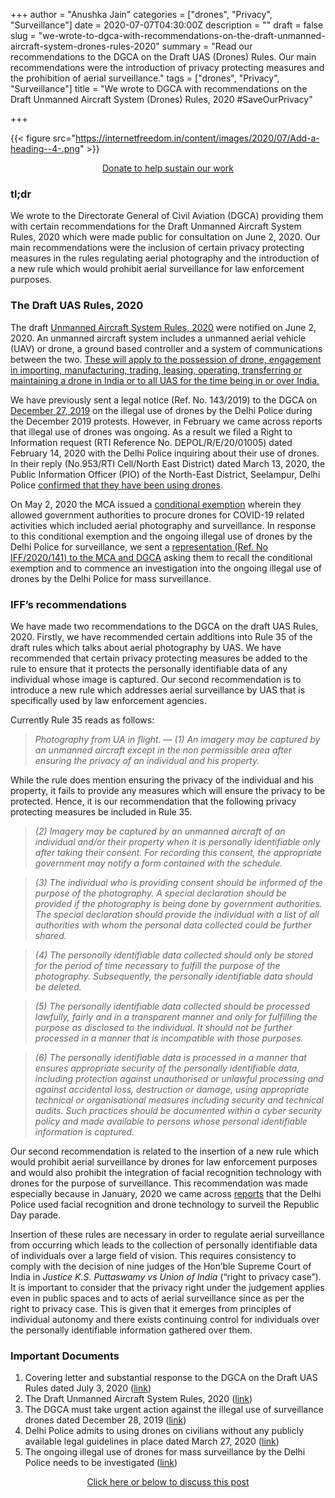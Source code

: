 +++
author = "Anushka Jain"
categories = ["drones", "Privacy", "Surveillance"]
date = 2020-07-07T04:30:00Z
description = ""
draft = false
slug = "we-wrote-to-dgca-with-recommendations-on-the-draft-unmanned-aircraft-system-drones-rules-2020"
summary = "Read our recommendations to the DGCA on the Draft UAS (Drones) Rules. Our main recommendations were the introduction of privacy protecting measures and the prohibition of aerial surveillance."
tags = ["drones", "Privacy", "Surveillance"]
title = "We wrote to DGCA with recommendations on the Draft Unmanned Aircraft System (Drones) Rules, 2020 #SaveOurPrivacy"

+++


{{< figure src="https://internetfreedom.in/content/images/2020/07/Add-a-heading--4-.png" >}}

<div style="text-align:center;">
    <a href="https://internetfreedom.in/donate/" class="button">Donate to help sustain our work</a>
</div>

### tl;dr

We wrote to the Directorate General of Civil Aviation (DGCA) providing them with certain recommendations for the Draft Unmanned Aircraft System Rules, 2020 which were made public for consultation on June 2, 2020. Our main recommendations were the inclusion of certain privacy protecting measures in the rules regulating aerial photography and the introduction of a new rule which would prohibit aerial surveillance for law enforcement purposes.

### The Draft UAS Rules, 2020

The draft [Unmanned Aircraft System Rules, 2020](https://drive.google.com/file/d/1_JksubMhN2MoqeGzmzBFzd6fsCkqD_5z/view?usp=sharing) were notified on June 2, 2020. An unmanned aircraft system includes a unmanned aerial vehicle (UAV) or drone, a ground based controller and a system of communications between the two. [These will apply to the possession of drone, engagement in importing, manufacturing, trading, leasing, operating, transferring or maintaining a drone in India or to all UAS for the time being in or over India.](https://thetechportal.com/2020/06/05/india-unmanned-aircraft-system-drone-uas-2020-rules/) 

We have previously sent a legal notice (Ref. No. 143/2019) to the DGCA on [December 27, 2019](https://internetfreedom.in/its-a-bird-its-a-plane-oh-no-its-a-surveillance-drone-we-write-to-the-dgca-to-take-action/) on the illegal use of drones by the Delhi Police during the December 2019 protests. However, in February we came across reports that illegal use of drones was ongoing. As a result we filed a Right to Information request (RTI Reference No. DEPOL/R/E/20/01005) dated February 14, 2020 with the Delhi Police inquiring about their use of drones. In their reply (No.953/RTI Cell/North East District) dated March 13, 2020, the Public Information Officer (PIO) of the North-East District, Seelampur, Delhi Police [confirmed that they have been using drones](https://internetfreedom.in/delhi-police-admits-to-using-drones/).

On May 2, 2020 the MCA issued a [conditional exemption](https://drive.google.com/file/d/1s4KH7cCSewr_gL_bqVjdH3L9MyUTNy9u/view) wherein they allowed government authorities to procure drones for COVID-19 related activities which included aerial photography and surveillance. In response to this conditional exemption and the ongoing illegal use of drones by the Delhi Police for surveillance, we sent a [representation (Ref. No IFF/2020/141) to the MCA and DGCA](https://internetfreedom.in/the-ongoing-illegal-use-of-drones-by-the-delhi-police-needs-to-be-investigated/) asking them to recall the conditional exemption and to commence an investigation into the ongoing illegal use of drones by the Delhi Police for mass surveillance.

### IFF’s recommendations

We have made two recommendations to the DGCA on the draft UAS Rules, 2020. Firstly, we have recommended certain additions into Rule 35 of the draft rules which talks about aerial photography by UAS. We have recommended that certain privacy protecting measures be added to the rule to ensure that it protects the personally identifiable data of any individual whose image is captured. Our second recommendation is to introduce a new rule which addresses aerial surveillance by UAS that is specifically used by law enforcement agencies.

Currently Rule 35 reads as follows:

> _Photography from UA in flight. — (1) An imagery may be captured by an unmanned aircraft except in the non permissible area after ensuring the privacy of an individual and his property._

While the rule does mention ensuring the privacy of the individual and his property, it fails to provide any measures which will ensure the privacy to be protected. Hence, it is our recommendation that the following privacy protecting measures be included in Rule 35.

> _(2) Imagery may be captured by an unmanned aircraft of an individual and/or their property when it is personally identifiable only after taking their consent. For recording this consent, the appropriate government may notify a form contained with the schedule._

> _(3) The individual who is providing consent should be informed of the purpose of the photography. A special declaration should be provided if the photography is being done by government authorities. The special declaration should provide the individual with a list of all authorities with whom the personal data collected could be further shared._

> _(4) The personally identifiable data collected should only be stored for the period of time necessary to fulfill the purpose of the photography. Subsequently, the personally identifiable data should be deleted._

> _(5) The personally identifiable data collected should be processed lawfully, fairly and in a transparent manner and only for fulfilling the purpose as disclosed to the individual. It should not be further processed in a manner that is incompatible with those purposes._

> _(6) The personally identifiable data is processed in a manner that ensures appropriate security of the personally identifiable data, including protection against unauthorised or unlawful processing and against accidental loss, destruction or damage, using appropriate technical or organisational measures including security and technical audits. Such practices should be documented within a cyber security policy and made available to persons whose personal identifiable information is captured._

Our second recommendation is related to the insertion of a new rule which would prohibit aerial surveillance by drones for law enforcement purposes and would also prohibit the integration of facial recognition technology with drones for the purpose of surveillance. This recommendation was made especially because in January, 2020 we came across [reports](https://inc42.com/buzz/republic-day-2020-delhi-police-to-deploy-drones-use-face-recognition/#:~:text=Republic%20Day%202020%3A%20Delhi%20Police%20To%20Deploy%20Drones%2C%20Use%20Face%20Recognition,-Aman%20Rawat&text=To%20make%20sure%20everything%20is,presence%20of%2010K%20security%20personnel.) that the Delhi Police used facial recognition and drone technology to surveil the Republic Day parade.

Insertion of these rules are necessary in order to regulate aerial surveillance from occurring which leads to the collection of personally identifiable data of individuals over a large field of vision. This requires consistency to comply with the decision of nine judges of the Hon’ble Supreme Court of India in _Justice K.S. Puttaswamy vs Union of India_ (“right to privacy case”). It is important to consider that the privacy right under the judgement applies even in public spaces and to acts of aerial surveillance since as per the right to privacy case. This is given that it emerges from principles of individual autonomy and there exists continuing control for individuals over the personally identifiable information gathered over them.

### Important Documents

1. Covering letter and substantial response to the DGCA on the Draft UAS Rules dated July 3, 2020 ([link](https://drive.google.com/file/d/1Fppzel60IluKBdNInB7p3C3hPMmdFqvX/view?usp=sharing))
2. The Draft Unmanned Aircraft System Rules, 2020 ([link](https://drive.google.com/file/d/1_JksubMhN2MoqeGzmzBFzd6fsCkqD_5z/view?usp=sharing))
3. The DGCA must take urgent action against the illegal use of surveillance drones dated December 28, 2019 ([link](https://internetfreedom.in/its-a-bird-its-a-plane-oh-no-its-a-surveillance-drone-we-write-to-the-dgca-to-take-action/))
4. Delhi Police admits to using drones on civilians without any publicly available legal guidelines in place dated March 27, 2020 ([link](https://internetfreedom.in/delhi-police-admits-to-using-drones/))
5. The ongoing illegal use of drones for mass surveillance by the Delhi Police needs to be investigated ([link](https://internetfreedom.in/the-ongoing-illegal-use-of-drones-by-the-delhi-police-needs-to-be-investigated/))

<div style="text-align:center;">
    <a href="https://forum.internetfreedom.in/" class="button">Click here or below to discuss this post</a>
</div>



